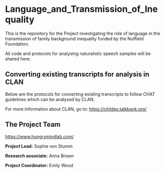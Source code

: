 # Language_and_Transmission_of_Inequality
This is the repository for the Project investigating the role of language in the transmission of family background inequality funded by the Nuffield Foundation. 

All code and protocols for analysing naturalistic speech samples will be shared here. 

## Converting existing transcripts for analysis in CLAN ##

Below are the protocols for converting existing transcripts to follow CHAT guidelines which can be analysed by CLAN. 

For more information about CLAN, go to: https://childes.talkbank.org/

## The Project Team 

https://www.hungrymindlab.com/

**Project Lead:** Sophie von Stumm

**Research associate:** Anna Brown

**Project Coordinator:** Emily Wood
